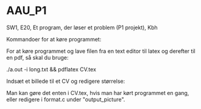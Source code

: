 # AAU_P1
SW1, E20, Et program, der løser et problem (P1 projekt), Kbh

Kommandoer for at køre programmet:

For at køre programmet og lave filen fra en text editor til latex og derefter til en pdf, så skal du bruge:

./a.out -i long.txt && pdflatex CV.tex


Indsæt et billede til et CV og redigere størrelse:

Man kan gøre det enten i CV.tex, hvis man har kørt programmet en gang, eller redigere i format.c under "output_picture". 
